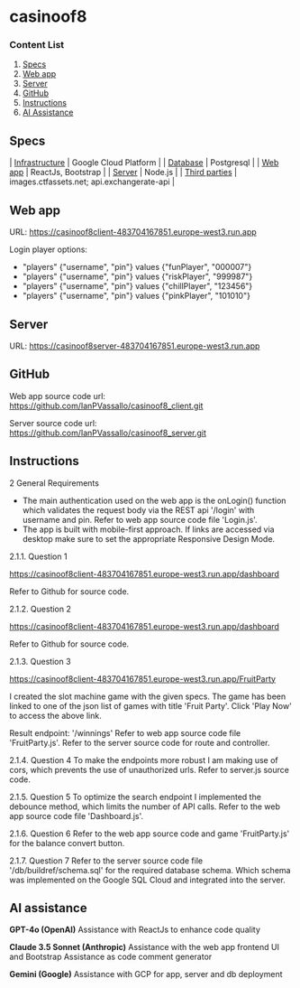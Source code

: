 # casinoof8

### Content List

1. [Specs](#specs)
2. [Web app](#web-app)
3. [Server](#server)
4. [GitHub](#github)
5. [Instructions](#instructions)
6. [AI Assistance](#ai-assistance)

## Specs

| <ins>Infrastructure</ins> | Google Cloud Platform |
| <ins>Database</ins> | Postgresql |
| <ins>Web app</ins> | ReactJs, Bootstrap |
| <ins>Server</ins> | Node.js |
| <ins>Third parties</ins> | images.ctfassets.net; api.exchangerate-api |

## Web app
URL: https://casinoof8client-483704167851.europe-west3.run.app 

Login player options:
* "players" {"username", "pin"} values {"funPlayer", "000007"}
* "players" {"username", "pin"} values {"riskPlayer", "999987"}
* "players" {"username", "pin"} values {"chillPlayer", "123456"}
* "players" {"username", "pin"} values {"pinkPlayer", "101010"}

## Server
URL: https://casinoof8server-483704167851.europe-west3.run.app

## GitHub

Web app source code url: https://github.com/IanPVassallo/casinoof8_client.git

Server source code url: https://github.com/IanPVassallo/casinoof8_server.git

## Instructions

2 General Requirements

- The main authentication used on the web app is the onLogin() function which validates the request body via the REST api '/login' with username and pin. Refer to web app source code file 'Login.js'.
- The app is built with mobile-first approach. If links are accessed via desktop make sure to set the appropriate Responsive Design Mode.

2.1.1. Question 1

https://casinoof8client-483704167851.europe-west3.run.app/dashboard

Refer to Github for source code.

2.1.2. Question 2

https://casinoof8client-483704167851.europe-west3.run.app/dashboard

Refer to Github for source code.

2.1.3. Question 3

https://casinoof8client-483704167851.europe-west3.run.app/FruitParty

I created the slot machine game with the given specs. The game has been linked to one of the json list of games with title 'Fruit Party'. Click 'Play Now' to access the above link.

Result endpoint: '/winnings'
Refer to web app source code file 'FruitParty.js'.
Refer to the server source code for route and controller. 

2.1.4. Question 4
To make the endpoints more robust I am making use of cors, which prevents the use of unauthorized urls.
Refer to server.js source code.

2.1.5. Question 5
To optimize the search endpoint I implemented the debounce method, which limits the number of API calls.
Refer to the web app source code file 'Dashboard.js'.

2.1.6. Question 6
Refer to the web app source code and game 'FruitParty.js' for the balance convert button.

2.1.7. Question 7
Refer to the server source code file '/db/buildref/schema.sql' for the required database schema.
Which schema was implemented on the Google SQL Cloud and integrated into the server.

## AI assistance

**GPT-4o (OpenAI)**
Assistance with ReactJs to enhance code quality

**Claude 3.5 Sonnet (Anthropic)**
Assistance with the web app frontend UI and Bootstrap
Assistance as code comment generator

**Gemini (Google)**
Assistance with GCP for app, server and db deployment
